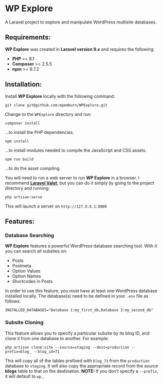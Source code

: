 # WP Explore

A Laravel project to explore and manipulate WordPress multisite databases.

## Requirements:
**WP Explore** was created in **Laravel version 9.x** and requires the following:

* **PHP** >= 8.1
* **Composer** >= 2.5.5
* **npm** >= 9.7.2

## Installation:
Install **WP Explore** locally with the following command:

`git clone git@github.com:mpemburn/WPExplore.git`

Change to the `WPExplore` directory and run:

`composer install`

...to install the PHP dependencies.

`npm install`

...to install modules needed to compile the JavaScript and CSS assets.

`npm run build`

...to do the asset compiling.

You will need to run a web server to run **WP Explore** in a browser.
I recommend [**Laravel Valet**](https://laravel.com/docs/10.x/valet), but you can do it simply by going to the project
directory and running:

`php artisan:serve`

This will launch a server on `http://127.0.0.1:8000`

## Features:

### Database Searching

**WP Explore** features a powerful WordPress database searching tool.  With it you can search all subsites on:
* Posts
* Postmeta
* Option Values
* Option Names
* Shortcodes in Posts

In order to use this feature, you must have at least one WordPress database installed locally.
The database(s) need to be defined in your `.env` file as follows:

`INSTALLED_DATABASES="Database 1:my_first_db,Database 2:my_second_db"`


### Subsite Cloning
This feature allows you to specify a particular subsite by its blog ID, and clone it from one database to another.  For example:

`php artisan clone:site --source=staging --dest=production --prefix=blog_ --blog_id=71`

This will copy all of the tables prefixed with `blog_71` from the `production` database to `staging`.  It will also copy the appropriate record from the source **blogs** table to that on the destination.  **NOTE:** If you don't specify a `--prefix`, it will default to `wp_`.
